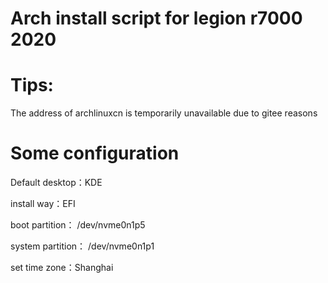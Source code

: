 # Arch install script for legion r7000 2020

# Tips:
The address of archlinuxcn is temporarily unavailable due to gitee reasons

# Some configuration
Default desktop：KDE

install way：EFI

boot partition： /dev/nvme0n1p5

system partition： /dev/nvme0n1p1

set time zone：Shanghai
